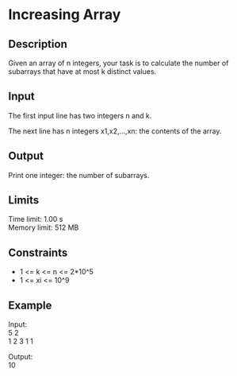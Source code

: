 # Increasing Array

## Description
Given an array of n integers, your task is to calculate the number of subarrays that have at most k distinct values.

## Input

The first input line has two integers n and k.

The next line has n integers x1,x2,…,xn: the contents of the array.

## Output

Print one integer: the number of subarrays.

## Limits
Time limit: 1.00 s  
Memory limit: 512 MB

## Constraints
- 1 <= k <= n <= 2*10^5
- 1 <= xi <= 10^9

## Example

Input:  
5 2  
1 2 3 1 1

Output:  
10

